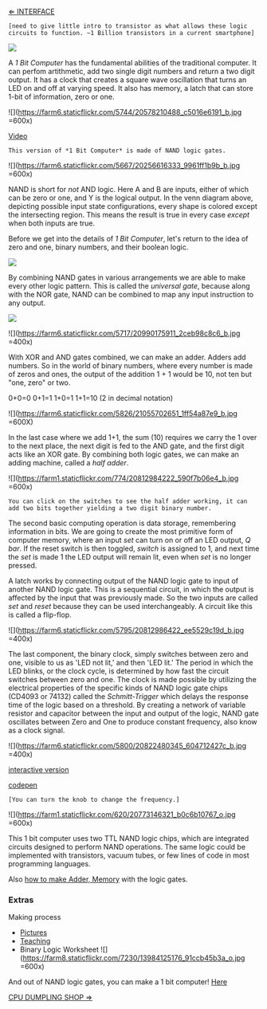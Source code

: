 [⇐ INTERFACE](https://github.com/tchoi8/handmadecomputer/blob/master/Interface/readme.md)

```[need to give little intro to transistor as what allows these logic circuits to function. ~1 Billion transistors in a current smartphone]```

![](https://dl.dropboxusercontent.com/u/53638/zeroone.png)

A *1 Bit Computer* has the fundamental abilities of the traditional computer. It can perfom artithmetic, add two single digit numbers and return a two digit output. It has a clock that creates a square wave oscillation that turns an LED on and off at varying speed. It also has memory, a latch that can store 1-bit of information, zero or one. 

 
![](https://farm6.staticflickr.com/5744/20578210488_c5016e6191_b.jpg =600x)

[Video](https://vimeo.com/136769465)
 
```This version of *1 Bit Computer* is made of NAND logic gates.```

![](https://farm6.staticflickr.com/5667/20256616333_9961ff1b9b_b.jpg =600x)

NAND is short for *not* AND logic. Here A and B are inputs, either of which can be zero or one, and Y is the logical output. In the venn diagram above, depicting possible input state configurations, every shape is colored except the intersecting region. This means the result is true in every case *except* when both inputs are true.  

Before we get into the details of *1 Bit Computer*, let's return to the idea of zero and one, binary numbers, and their boolean logic.

 ![](https://dl.dropboxusercontent.com/u/53638/true-false.jpg)


By combining NAND gates in various arrangements we are able to make every other logic pattern. This is called the *universal gate*, because along with the NOR gate, NAND can be combined to map any input instruction to any output. 

![](https://dl.dropboxusercontent.com/u/53638/nands.jpg)
 
 
![](https://farm6.staticflickr.com/5717/20990175911_2ceb98c8c6_b.jpg =400x)

With XOR and AND gates combined, we can make an adder. Adders add numbers. So in the world of binary numbers, where every number is made of zeros and ones, the output of the addition 1 + 1 would be 10, not ten but "one, zero" or two. 

0+0=0
0+1=1
1+0=1
1+1=10 (2 in decimal notation)

![](https://farm6.staticflickr.com/5826/21055702651_1ff54a87e9_b.jpg =600X)


In the last case where we add 1+1, the sum (10) requires we carry the 1 over to the next place, the next digit is fed to the AND gate, and the first digit acts like an XOR gate. By combining both logic gates, we can make an adding machine, called a *half adder*.

![](https://farm1.staticflickr.com/774/20812984222_590f7b06e4_b.jpg =600x)

```You can click on the switches to see the half adder working, it can add two bits together yielding a two digit binary number.```

The second basic computing operation is data storage, remembering information in bits. We are going to create the most primitive form of computer memory, where an input *set* can turn on or off an LED output, *Q bar*. If the reset switch is then toggled, *switch* is assigned to 1, and next time the *set* is made 1 the LED output will remain lit, even when *set* is no longer pressed.

A latch works by connecting output of the NAND logic gate to input of another NAND logic gate. This is a sequential circuit, in which the output is affected by the input that was previously made. So the two inputs are called *set* and *reset* because they can be used interchangeably. A circuit like this is called a flip-flop. 

![](https://farm6.staticflickr.com/5795/20812986422_ee5529c19d_b.jpg =400x)

The last component, the binary clock, simply switches between zero and one, visible to us as 'LED not lit,' and then 'LED lit.' The period in which the LED blinks, or the clock cycle, is determined by how fast the circuit switches between zero and one. The clock is made possible by utilizing the electrical properties of the specific kinds of NAND logic gate chips (CD4093 or 74132) called the *Schmitt-Trigger* which delays the response time of the logic based on a threshold. By creating a network of variable resistor and capacitor between the input and output of the logic, NAND gate oscillates between Zero and One to produce constant frequency, also know as a clock signal.

![](https://farm6.staticflickr.com/5800/20822480345_604712427c_b.jpg =400x)

[interactive version](http://codepen.io/hxrts/full/NGPLJV/)

[codepen](http://codepen.io/hxrts/pen/NGPLJV/)

```[You can turn the knob to change the frequency.]``` 

![](https://farm1.staticflickr.com/620/20773146321_b0c6b10767_o.jpg =600x)

This 1 bit computer uses two TTL NAND logic chips, which are integrated circuits designed to perform NAND operations. The same logic could be implemented with transistors, vacuum tubes, or few lines of code in most programming languages.

Also [how to make Adder, Memory](https://farm8.staticflickr.com/7251/14007688534_adb24c48f8_k.jpg) with the logic gates. 
 

### Extras

Making process 

- [Pictures](https://www.flickr.com/photos/80913365@N04/20093606613)
- [Teaching](https://www.flickr.com/photos/80913365@N04/20526747300)
-  Binary Logic Worksheet ![](https://farm8.staticflickr.com/7230/13984125176_91ccb45b3a_o.jpg =600x)


And out of NAND logic gates, you can make a 1 bit computer! 
[Here](https://github.com/tchoi8/handmadecomputer/tree/master/Binary/NAND)

[CPU DUMPLING SHOP ⇒](https://github.com/tchoi8/handmadecomputer/blob/master/Dumpling/readme.md)
